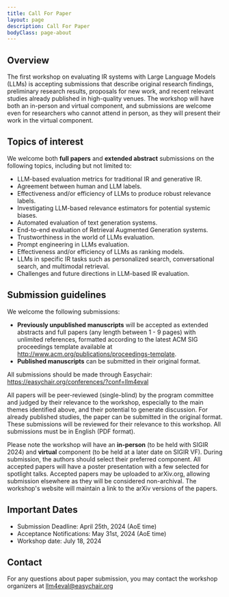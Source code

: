 ```yaml
---
title: Call For Paper
layout: page
description: Call For Paper
bodyClass: page-about
---
```


## Overview
The first workshop on evaluating IR systems with Large Language Models (LLMs) is accepting submissions that describe original research findings, preliminary research results, proposals for new work, and recent relevant studies already published in high-quality venues. The workshop will have both an in-person and virtual component, and submissions are welcome even for researchers who cannot attend in person, as they will present their work in the virtual component.

## Topics of interest
We welcome both __full papers__ and __extended abstract__ submissions on the following topics, including but not limited to:

- LLM-based evaluation metrics for traditional IR and generative IR.
- Agreement between human and LLM labels.
- Effectiveness and/or efficiency of LLMs to produce robust relevance labels.
- Investigating LLM-based relevance estimators for potential systemic biases.
- Automated evaluation of text generation systems.
- End-to-end evaluation of Retrieval Augmented Generation systems.
- Trustworthiness in the world of LLMs evaluation.
- Prompt engineering in LLMs evaluation.
- Effectiveness and/or efficiency of LLMs as ranking models.
- LLMs in specific IR tasks such as personalized search, conversational search, and multimodal retrieval.
- Challenges and future directions in LLM-based IR evaluation.

## Submission guidelines
We welcome the following submissions:

- __Previously unpublished manuscripts__ will be accepted as extended abstracts and full papers (any length between 1 - 9 pages) with unlimited references, formatted according to the latest ACM SIG proceedings template available at http://www.acm.org/publications/proceedings-template. 
- __Published manuscripts__ can be submitted in their original format.

All submissions should be made through Easychair: https://easychair.org/conferences/?conf=llm4eval

All papers will be peer-reviewed (single-blind) by the program committee and judged by their relevance to the workshop, especially to the main themes identified above, and their potential to generate discussion. For already published studies, the paper can be submitted in the original format. These submissions will be reviewed for their relevance to this workshop. All submissions must be in English (PDF format).

Please note the workshop will have an __in-person__ (to be held with SIGIR 2024) and __virtual__ component (to be held at a later date on SIGIR VF). During submission, the authors should select their preferred component. All accepted papers will have a poster presentation with a few selected for spotlight talks. Accepted papers may be uploaded to arXiv.org, allowing submission elsewhere as they will be considered non-archival. The workshop's website will maintain a link to the arXiv versions of the papers.

## Important Dates
- Submission Deadline: April 25th, 2024 (AoE time)
- Acceptance Notifications: May 31st, 2024 (AoE time)
- Workshop date: July 18, 2024

## Contact
For any questions about paper submission, you may contact the workshop organizers at <llm4eval@easychair.org>
